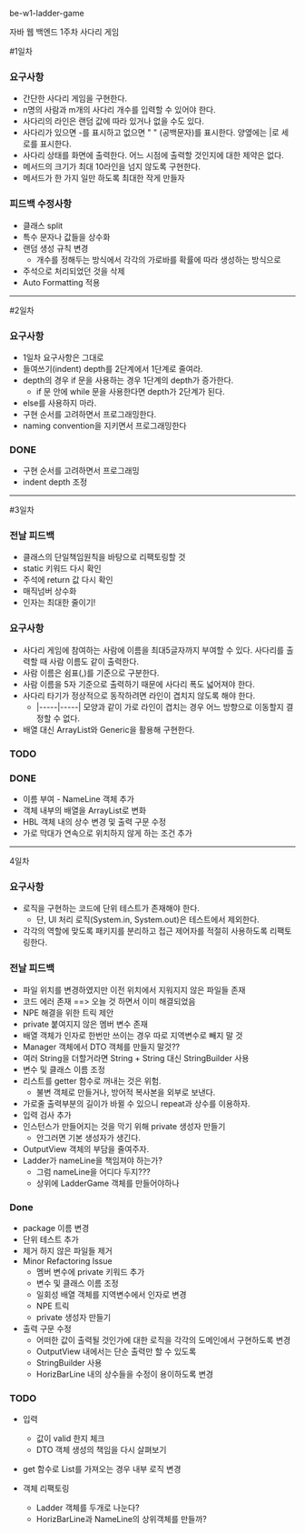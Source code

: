 be-w1-ladder-game

자바 웹 백엔드 1주차 사다리 게임

#1일차
### 요구사항
* 간단한 사다리 게임을 구현한다.
* n명의 사람과 m개의 사다리 개수를 입력할 수 있어야 한다.
* 사다리의 라인은 랜덤 값에 따라 있거나 없을 수도 있다.
* 사다리가 있으면 -를 표시하고 없으면 " " (공백문자)를 표시한다. 양옆에는 |로 세로를 표시한다.
* 사다리 상태를 화면에 출력한다. 어느 시점에 출력할 것인지에 대한 제약은 없다.
* 메서드의 크기가 최대 10라인을 넘지 않도록 구현한다.
* 메서드가 한 가지 일만 하도록 최대한 작게 만들자

### 피드백 수정사항
* 클래스 split
* 특수 문자나 값들을 상수화
* 랜덤 생성 규칙 변경
  * 개수를 정해두는 방식에서 각각의 가로바를 확률에 따라 생성하는 방식으로
* 주석으로 처리되었던 것을 삭제
* Auto Formatting 적용

---
#2일차
### 요구사항
* 1일차 요구사항은 그대로
* 들여쓰기(indent) depth를 2단계에서 1단계로 줄여라.
* depth의 경우 if 문을 사용하는 경우 1단계의 depth가 증가한다.
  * if 문 안에 while 문을 사용한다면 depth가 2단계가 된다.
* else를 사용하지 마라.
* 구현 순서를 고려하면서 프로그래밍한다.
* naming convention을 지키면서 프로그래밍한다

### DONE
* 구현 순서를 고려하면서 프로그래밍
* indent depth 조정

---
#3일차
### 전날 피드백
* 클래스의 단일책임원칙을 바탕으로 리팩토링할 것
* static 키워드 다시 확인
* 주석에 return 값 다시 확인
* 매직넘버 상수화
* 인자는 최대한 줄이기!

### 요구사항
* 사다리 게임에 참여하는 사람에 이름을 최대5글자까지 부여할 수 있다. 사다리를 출력할 때 사람 이름도 같이 출력한다.
* 사람 이름은 쉼표(,)를 기준으로 구분한다.
* 사람 이름을 5자 기준으로 출력하기 때문에 사다리 폭도 넓어져야 한다.
* 사다리 타기가 정상적으로 동작하려면 라인이 겹치지 않도록 해야 한다.
  * |-----|-----| 모양과 같이 가로 라인이 겹치는 경우 어느 방향으로 이동할지 결정할 수 없다.
* 배열 대신 ArrayList와 Generic을 활용해 구현한다.

### TODO


### DONE
* 이름 부여 - NameLine 객체 추가
* 객체 내부의 배열을 ArrayList로 변화
* HBL 객체 내의 상수 변경 및 출력 구문 수정
* 가로 막대가 연속으로 위치하지 않게 하는 조건 추가 

---
4일차

### 요구사항
* 로직을 구현하는 코드에 단위 테스트가 존재해야 한다.
  * 단, UI 처리 로직(System.in, System.out)은 테스트에서 제외한다.
* 각각의 역할에 맞도록 패키지를 분리하고 접근 제어자를 적절히 사용하도록 리팩토링한다.

### 전날 피드백
* 파일 위치를 변경하였지만 이전 위치에서 지워지지 않은 파일들 존재
* 코드 에러 존재 ==> 오늘 것 하면서 이미 해결되었음
* NPE 해결을 위한 트릭 제안
* private 붙여지지 않은 멤버 변수 존재
* 배열 객체가 인자로 한번만 쓰이는 경우 따로 지역변수로 빼지 말 것
* Manager 객체에서 DTO 객체를 만들지 말것??
* 여러 String을 더할거라면 String + String 대신 StringBuilder 사용
* 변수 및 클래스 이름 조정
* 리스트를 getter 함수로 꺼내는 것은 위험.
  * 불변 객체로 만들거나, 방어적 복사본을 외부로 보낸다.
* 가로줄 출력부분의 길이가 바뀔 수 있으니 repeat과 상수를 이용하자.
* 입력 검사 추가
* 인스턴스가 만들어지는 것을 막기 위해 private 생성자 만들기
  * 안그러면 기본 생성자가 생긴다.
* OutputView 객체의 부담을 줄여주자.
* Ladder가 nameLine을 책임져야 하는가?
  * 그럼 nameLine을 어디다 두지???
  * 상위에 LadderGame 객체를 만들어야하나

### Done
* package 이름 변경
* 단위 테스트 추가
* 제거 하지 않은 파일들 제거
* Minor Refactoring Issue
  * 멤버 변수에 private 키워드 추가
  * 변수 및 클래스 이름 조정
  * 일회성 배열 객체를 지역변수에서 인자로 변경
  * NPE 트릭
  * private 생성자 만들기 
* 출력 구문 수정
  * 어떠한 값이 출력될 것인가에 대한 로직을 각각의 도메인에서 구현하도록 변경
  * OutputView 내에서는 단순 출력만 할 수 있도록
  * StringBuilder 사용
  * HorizBarLine 내의 상수들을 수정이 용이하도록 변경

### TODO
* 입력
  * 값이 valid 한지 체크
  * DTO 객체 생성의 책임을 다시 살펴보기
* get 함수로 List를 가져오는 경우 내부 로직 변경

* 객체 리팩토링
  * Ladder 객체를 두개로 나눈다?
  * HorizBarLine과 NameLine의 상위객체를 만들까?